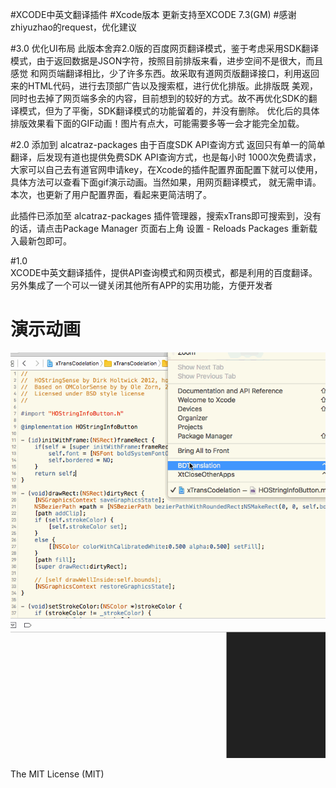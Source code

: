 #XCODE中英文翻译插件
#Xcode版本  更新支持至XCODE 7.3(GM)
#感谢zhiyuzhao的request，优化建议

#3.0 优化UI布局
此版本舍弃2.0版的百度网页翻译模式，鉴于考虑采用SDK翻译模式，由于返回数据是JSON字符，按照目前排版来看，进步空间不是很大，而且感觉
和网页端翻译相比，少了许多东西。故采取有道网页版翻译接口，利用返回来的HTML代码，进行去顶部广告以及搜索框，进行优化排版。此排版既
美观，同时也去掉了网页端多余的内容，目前想到的较好的方式。故不再优化SDK的翻译模式，但为了平衡，SDK翻译模式的功能留着的，并没有删除。
优化后的具体排版效果看下面的GIF动画！图片有点大，可能需要多等一会才能完全加载。

#2.0  添加到 alcatraz-packages
由于百度SDK API查询方式 返回只有单一的简单翻译，后发现有道也提供免费SDK API查询方式，也是每小时 1000次免费请求，大家可以自己去有道官网申请key，在Xcode的插件配置界面配置下就可以使用，具体方法可以查看下面gif演示动画。当然如果，用网页翻译模式，
就无需申请。本次，也更新了用户配置界面，看起来更简洁明了。  
  
此插件已添加至 alcatraz-packages 插件管理器，搜索xTrans即可搜索到，没有的话，请点击Package Manager 页面右上角 设置 - Reloads Packages 重新载入最新包即可。  
  
#1.0  
XCODE中英文翻译插件，提供API查询模式和网页模式，都是利用的百度翻译。另外集成了一个可以一键关闭其他所有APP的实用功能，方便开发者

# 演示动画 #
![演示](https://github.com/AsTryE/Images/blob/master/Resoures/xTransCodelation2.gif)

The MIT License (MIT)
